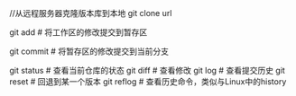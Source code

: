 //从远程服务器克隆版本库到本地
git clone url

git add # 将工作区的修改提交到暂存区

git commit # 将暂存区的修改提交到当前分支

git status # 查看当前仓库的状态
git diff # 查看修改
git log # 查看提交历史
git reset # 回退到某一个版本
git reflog # 查看历史命令，类似与Linux中的history

